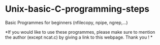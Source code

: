 # Unix-basic-C-programming-steps
Basic Programmes for beginners (nfilecopy, npipe, ngrep,...)

*If you would like to use these programmes, please make sure to mention the author (except ncat.c)  by giving a link to this webpage. Thank you ! *
